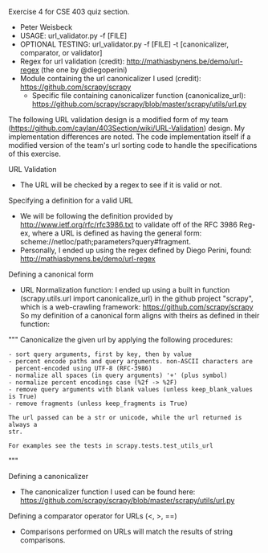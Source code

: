 Exercise 4 for CSE 403 quiz section.
- Peter Weisbeck
- USAGE: url_validator.py -f [FILE]
- OPTIONAL TESTING: url_validator.py -f [FILE] -t [canonicalizer, comparator, or validator]
- Regex for url validation (credit): http://mathiasbynens.be/demo/url-regex (the one by @diegoperini)
- Module containing the url canonicalizer I used (credit): https://github.com/scrapy/scrapy
	- Specific file containing canonicalizer function (canonicalize_url): https://github.com/scrapy/scrapy/blob/master/scrapy/utils/url.py

The following URL validation design is a modified form of my team (https://github.com/caylan/403Section/wiki/URL-Validation) design. My implementation differences are noted. The code implementation itself if a modified version of the team's url sorting code to handle the specifications of this exercise.

URL Validation
- The URL will be checked by a regex to see if it is valid or not.

Specifying a definition for a valid URL
- We will be following the definition provided by http://www.ietf.org/rfc/rfc3986.txt to validate off of the RFC 3986 Reg-ex, where a URL is defined as having the general form: scheme://netloc/path;parameters?query#fragment.
- Personally, I ended up using the regex defined by Diego Perini, found: http://mathiasbynens.be/demo/url-regex

Defining a canonical form
- URL Normalization function: I ended up using a built in function (scrapy.utils.url import canonicalize_url) in the github project "scrapy", which is a web-crawling framework: https://github.com/scrapy/scrapy
So my definition of a canonical form aligns with theirs as defined in their function:

"""
	Canonicalize the given url by applying the following procedures:

    - sort query arguments, first by key, then by value
    - percent encode paths and query arguments. non-ASCII characters are
      percent-encoded using UTF-8 (RFC-3986)
    - normalize all spaces (in query arguments) '+' (plus symbol)
    - normalize percent encodings case (%2f -> %2F)
    - remove query arguments with blank values (unless keep_blank_values is True)
    - remove fragments (unless keep_fragments is True)

    The url passed can be a str or unicode, while the url returned is always a
    str.

    For examples see the tests in scrapy.tests.test_utils_url
"""

Defining a canonicalizer
- The canonicalizer function I used can be found here: https://github.com/scrapy/scrapy/blob/master/scrapy/utils/url.py

Defining a comparator operator for URLs (<, >, ==)
- Comparisons performed on URLs will match the results of string comparisons.